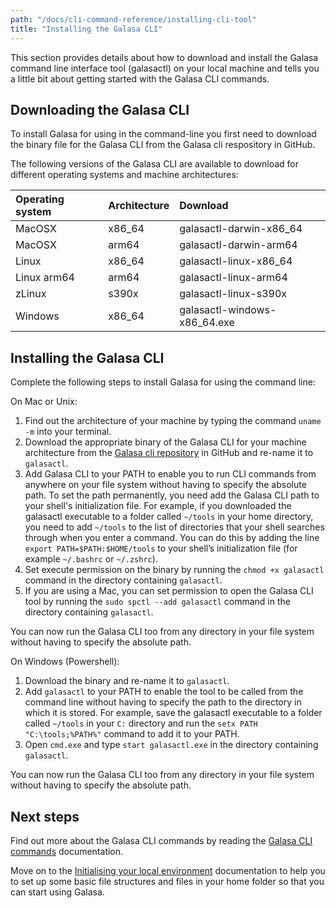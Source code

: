 ```yaml
---
path: "/docs/cli-command-reference/installing-cli-tool"
title: "Installing the Galasa CLI"
---
```



This section provides details about how to download and install the Galasa command line interface tool (galasactl) on your local machine and tells you a little bit about getting started with the Galasa CLI commands. 


## Downloading the Galasa CLI

To install Galasa for using in the command-line you first need to download the binary file for the Galasa CLI from the Galasa cli respository in GitHub. 

The following versions of the Galasa CLI are available to download for different operating systems and machine architectures:

| Operating system  |  Architecture  | Download  |
| :---- | :---- | :-------- | 
| MacOSX | x86_64 | galasactl-darwin-x86_64 |
| MacOSX | arm64 | galasactl-darwin-arm64 |
| Linux | x86_64 | galasactl-linux-x86_64 | 
| Linux arm64 | arm64 | galasactl-linux-arm64 | 
| zLinux  | s390x| galasactl-linux-s390x | 
| Windows | x86_64| galasactl-windows-x86_64.exe | 


## Installing the Galasa CLI

Complete the following steps to install Galasa for using the command line:

On Mac or Unix:

1. Find out the architecture of your machine by typing the command `uname -m` into your terminal.
2. Download the appropriate binary of the Galasa CLI for your machine architecture from the [Galasa cli repository](https://github.com/galasa-dev/cli/releases) in GitHub and re-name it to `galasactl`.
3. Add Galasa CLI to your PATH to enable you to run CLI commands from anywhere on your file system without having to specify the absolute path. To set the path permanently, you need add the Galasa CLI path to your shell's initialization file. For example, if you downloaded the galasactl executable to a folder called `~/tools` in your home directory, you need to add `~/tools` to the list of directories that your shell searches through when you enter a command. You can do this by adding the line ```export PATH=$PATH:$HOME/tools``` to your shell’s initialization file (for example `~/.bashrc` or `~/.zshrc`). 
4. Set execute permission on the binary by running the `chmod +x galasactl` command in the directory containing `galasactl`.
5. If you are using a Mac, you can set permission to open the Galasa CLI tool by running the `sudo spctl --add galasactl` command in the directory containing `galasactl`. 

You can now run the Galasa CLI too from any directory in your file system without having to specify the absolute path.


On Windows (Powershell):

1. Download the binary and re-name it to `galasactl`.
2. Add `galasactl` to your PATH to enable the tool to be called from the command line without having to specify the path to the directory in which it is stored. For example, save the galasactl executable to a folder called `~/tools` in your `C:` directory and run the `setx PATH "C:\tools;%PATH%"` command to add it to your PATH.
3. Open `cmd.exe` and type `start galasactl.exe` in the directory containing `galasactl`.

You can now run the Galasa CLI too from any directory in your file system without having to specify the absolute path.



## Next steps


Find out more about the Galasa CLI commands by reading the [Galasa CLI commands](cli-command-reference-about) documentation.

Move on to the [Initialising your local environment](/docs/initialising-home-folder) documentation to help you to set up some basic file structures and files in your home folder so that you can start using Galasa.







